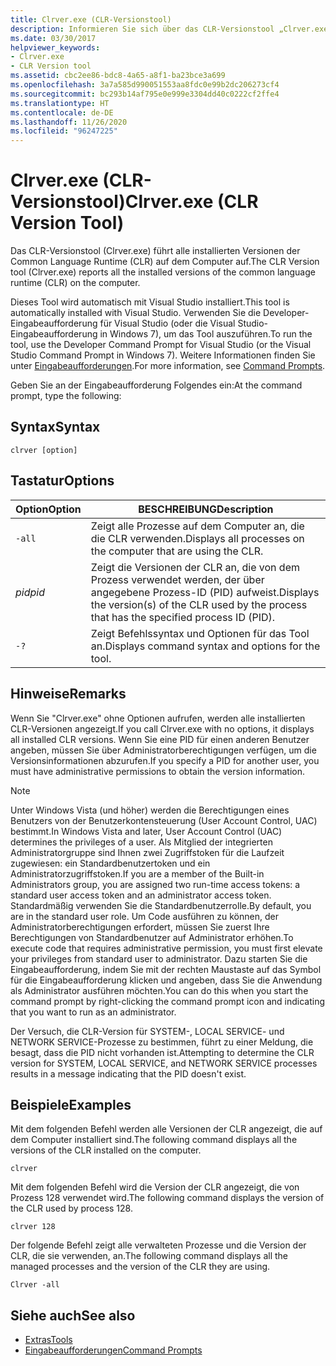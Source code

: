 ```yaml
---
title: Clrver.exe (CLR-Versionstool)
description: Informieren Sie sich über das CLR-Versionstool „Clrver.exe“. Dieses Tool führt alle installierten Versionen der Common Language Runtime (CLR) auf dem Computer auf.
ms.date: 03/30/2017
helpviewer_keywords:
- Clrver.exe
- CLR Version tool
ms.assetid: cbc2ee86-bdc8-4a65-a8f1-ba23bce3a699
ms.openlocfilehash: 3a7a585d990051553aa8fdc0e99b2dc206273cf4
ms.sourcegitcommit: bc293b14af795e0e999e3304dd40c0222cf2ffe4
ms.translationtype: HT
ms.contentlocale: de-DE
ms.lasthandoff: 11/26/2020
ms.locfileid: "96247225"
---
```

# <a name="clrverexe-clr-version-tool"></a><span data-ttu-id="7694b-104">Clrver.exe (CLR-Versionstool)</span><span class="sxs-lookup"><span data-stu-id="7694b-104">Clrver.exe (CLR Version Tool)</span></span>

<span data-ttu-id="7694b-105">Das CLR-Versionstool (Clrver.exe) führt alle installierten Versionen der Common Language Runtime (CLR) auf dem Computer auf.</span><span class="sxs-lookup"><span data-stu-id="7694b-105">The CLR Version tool (Clrver.exe) reports all the installed versions of the common language runtime (CLR) on the computer.</span></span>  
  
 <span data-ttu-id="7694b-106">Dieses Tool wird automatisch mit Visual Studio installiert.</span><span class="sxs-lookup"><span data-stu-id="7694b-106">This tool is automatically installed with Visual Studio.</span></span> <span data-ttu-id="7694b-107">Verwenden Sie die Developer-Eingabeaufforderung für Visual Studio (oder die Visual Studio-Eingabeaufforderung in Windows 7), um das Tool auszuführen.</span><span class="sxs-lookup"><span data-stu-id="7694b-107">To run the tool, use the Developer Command Prompt for Visual Studio (or the Visual Studio Command Prompt in Windows 7).</span></span> <span data-ttu-id="7694b-108">Weitere Informationen finden Sie unter [Eingabeaufforderungen](developer-command-prompt-for-vs.md).</span><span class="sxs-lookup"><span data-stu-id="7694b-108">For more information, see [Command Prompts](developer-command-prompt-for-vs.md).</span></span>  
  
 <span data-ttu-id="7694b-109">Geben Sie an der Eingabeaufforderung Folgendes ein:</span><span class="sxs-lookup"><span data-stu-id="7694b-109">At the command prompt, type the following:</span></span>  
  
## <a name="syntax"></a><span data-ttu-id="7694b-110">Syntax</span><span class="sxs-lookup"><span data-stu-id="7694b-110">Syntax</span></span>  
  
```console  
clrver [option]  
```  
  
## <a name="options"></a><span data-ttu-id="7694b-111">Tastatur</span><span class="sxs-lookup"><span data-stu-id="7694b-111">Options</span></span>  
  
|<span data-ttu-id="7694b-112">Option</span><span class="sxs-lookup"><span data-stu-id="7694b-112">Option</span></span>|<span data-ttu-id="7694b-113">BESCHREIBUNG</span><span class="sxs-lookup"><span data-stu-id="7694b-113">Description</span></span>|  
|------------|-----------------|  
|`-all`|<span data-ttu-id="7694b-114">Zeigt alle Prozesse auf dem Computer an, die die CLR verwenden.</span><span class="sxs-lookup"><span data-stu-id="7694b-114">Displays all processes on the computer that are using the CLR.</span></span>|  
|<span data-ttu-id="7694b-115">*pid*</span><span class="sxs-lookup"><span data-stu-id="7694b-115">*pid*</span></span>|<span data-ttu-id="7694b-116">Zeigt die Versionen der CLR an, die von dem Prozess verwendet werden, der über angegebene Prozess-ID (PID) aufweist.</span><span class="sxs-lookup"><span data-stu-id="7694b-116">Displays the version(s) of the CLR used by the process that has the specified process ID (PID).</span></span>|  
|`-?`|<span data-ttu-id="7694b-117">Zeigt Befehlssyntax und Optionen für das Tool an.</span><span class="sxs-lookup"><span data-stu-id="7694b-117">Displays command syntax and options for the tool.</span></span>|  
  
## <a name="remarks"></a><span data-ttu-id="7694b-118">Hinweise</span><span class="sxs-lookup"><span data-stu-id="7694b-118">Remarks</span></span>  

 <span data-ttu-id="7694b-119">Wenn Sie "Clrver.exe" ohne Optionen aufrufen, werden alle installierten CLR-Versionen angezeigt.</span><span class="sxs-lookup"><span data-stu-id="7694b-119">If you call Clrver.exe with no options, it displays all installed CLR versions.</span></span> <span data-ttu-id="7694b-120">Wenn Sie eine PID für einen anderen Benutzer angeben, müssen Sie über Administratorberechtigungen verfügen, um die Versionsinformationen abzurufen.</span><span class="sxs-lookup"><span data-stu-id="7694b-120">If you specify a PID for another user, you must have administrative permissions to obtain the version information.</span></span>  
  
> [!NOTE]
> <span data-ttu-id="7694b-121">Unter Windows Vista (und höher) werden die Berechtigungen eines Benutzers von der Benutzerkontensteuerung (User Account Control, UAC) bestimmt.</span><span class="sxs-lookup"><span data-stu-id="7694b-121">In Windows Vista and later, User Account Control (UAC) determines the privileges of a user.</span></span> <span data-ttu-id="7694b-122">Als Mitglied der integrierten Administratorgruppe sind Ihnen zwei Zugriffstoken für die Laufzeit zugewiesen: ein Standardbenutzertoken und ein Administratorzugriffstoken.</span><span class="sxs-lookup"><span data-stu-id="7694b-122">If you are a member of the Built-in Administrators group, you are assigned two run-time access tokens: a standard user access token and an administrator access token.</span></span> <span data-ttu-id="7694b-123">Standardmäßig verwenden Sie die Standardbenutzerrolle.</span><span class="sxs-lookup"><span data-stu-id="7694b-123">By default, you are in the standard user role.</span></span> <span data-ttu-id="7694b-124">Um Code ausführen zu können, der Administratorberechtigungen erfordert, müssen Sie zuerst Ihre Berechtigungen von Standardbenutzer auf Administrator erhöhen.</span><span class="sxs-lookup"><span data-stu-id="7694b-124">To execute code that requires administrative permission, you must first elevate your privileges from standard user to administrator.</span></span> <span data-ttu-id="7694b-125">Dazu starten Sie die Eingabeaufforderung, indem Sie mit der rechten Maustaste auf das Symbol für die Eingabeaufforderung klicken und angeben, dass Sie die Anwendung als Administrator ausführen möchten.</span><span class="sxs-lookup"><span data-stu-id="7694b-125">You can do this when you start the command prompt by right-clicking the command prompt icon and indicating that you want to run as an administrator.</span></span>  
  
 <span data-ttu-id="7694b-126">Der Versuch, die CLR-Version für SYSTEM-, LOCAL SERVICE- und NETWORK SERVICE-Prozesse zu bestimmen, führt zu einer Meldung, die besagt, dass die PID nicht vorhanden ist.</span><span class="sxs-lookup"><span data-stu-id="7694b-126">Attempting to determine the CLR version for SYSTEM, LOCAL SERVICE, and NETWORK SERVICE processes results in a message indicating that the PID doesn't exist.</span></span>  
  
## <a name="examples"></a><span data-ttu-id="7694b-127">Beispiele</span><span class="sxs-lookup"><span data-stu-id="7694b-127">Examples</span></span>  

 <span data-ttu-id="7694b-128">Mit dem folgenden Befehl werden alle Versionen der CLR angezeigt, die auf dem Computer installiert sind.</span><span class="sxs-lookup"><span data-stu-id="7694b-128">The following command displays all the versions of the CLR installed on the computer.</span></span>  
  
 `clrver`  
  
 <span data-ttu-id="7694b-129">Mit dem folgenden Befehl wird die Version der CLR angezeigt, die von Prozess 128 verwendet wird.</span><span class="sxs-lookup"><span data-stu-id="7694b-129">The following command displays the version of the CLR used by process 128.</span></span>  
  
 `clrver 128`  
  
 <span data-ttu-id="7694b-130">Der folgende Befehl zeigt alle verwalteten Prozesse und die Version der CLR, die sie verwenden, an.</span><span class="sxs-lookup"><span data-stu-id="7694b-130">The following command displays all the managed processes and the version of the CLR they are using.</span></span>  
  
 `Clrver -all`  
  
## <a name="see-also"></a><span data-ttu-id="7694b-131">Siehe auch</span><span class="sxs-lookup"><span data-stu-id="7694b-131">See also</span></span>

- [<span data-ttu-id="7694b-132">Extras</span><span class="sxs-lookup"><span data-stu-id="7694b-132">Tools</span></span>](index.md)
- [<span data-ttu-id="7694b-133">Eingabeaufforderungen</span><span class="sxs-lookup"><span data-stu-id="7694b-133">Command Prompts</span></span>](developer-command-prompt-for-vs.md)

